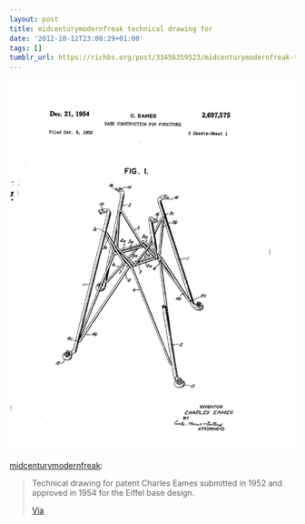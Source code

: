 ```yaml
---
layout: post
title: midcenturymodernfreak technical drawing for
date: '2012-10-12T23:00:29+01:00'
tags: []
tumblr_url: https://richbs.org/post/33456359523/midcenturymodernfreak-technical-drawing-for
---
```

 ![](/tumblr_files/tumblr_mbqufcxFyH1ruu90ro1_1280.png)  

[midcenturymodernfreak](http://midcenturymodernfreak.tumblr.com/post/33377748656/technical-drawing-for-patent-charles-eames):

> Technical drawing for patent Charles Eames submitted in 1952 and approved in 1954 for the Eiffel base design.
> 
> [Via](http://blog.modernica.net/?p=25671)

